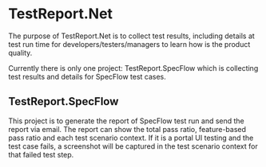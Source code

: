 # TestReport.Net
The purpose of TestReport.Net is to collect test results, including details at test run time for developers/testers/managers to learn how is the product quality.

Currently there is only one project: TestReport.SpecFlow which is collecting test results and details for SpecFlow test cases.

## TestReport.SpecFlow
This project is to generate the report of SpecFlow test run and send the report via email. The report can show the total pass ratio, feature-based pass ratio and each test scenario context. If it is a portal UI testing and the test case fails, a screenshot will be captured in the test scenario context for that failed test step.

